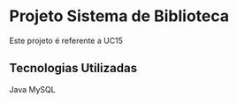 # Projeto Sistema de Biblioteca
Este projeto é referente a UC15

## Tecnologias Utilizadas
Java
MySQL
